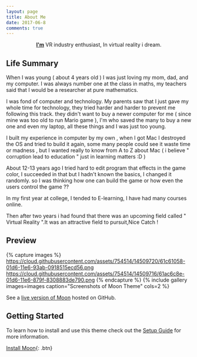 ```yaml
---
layout: page
title: About Me
date: 2017-06-8
comments: true
---
```

    
<center><a href="http://www.khalidsoliman.me"><b>I'm</b></a> VR industry enthusiast, In virtual reality i dream.</center>

## Life Summary

When I was young ( about 4 years old ) I was just loving my mom, dad, and my computer. I was always number one at the class in maths, my teachers said that I would be a researcher at pure mathematics.

I was fond of computer and technology. My parents saw that I just gave my whole time for technology, they tried harder and harder to prevent me following this track. they didn't want to buy a newer computer for me ( since mine was too old to run Mario game ), I'm who saved the many to buy a new one and even my laptop, all these things and I was just too young. 

I built my experience in computer by my own , when I got Mac I destroyed the OS and tried to build it again, some many people could see it waste time or madness , but I wanted really to know from A to Z about Mac ( i believe " corruption lead to education " just in learning matters :D ) 

About 12-13 years ago I tried hard to edit program that effects in the game color, I succeeded in that but I hadn't known the basics, I changed it randomly. so I was thinking how one can build the game or how even the users control the game ?? 

In my first year at college, I tended to E-learning, I have had many courses online.

Then after two years i had found that there was an upcoming field called " Virtual Reality ".It was an attractive field to pursuit,Nice Catch ! 

## Preview

{% capture images %}
    https://cloud.githubusercontent.com/assets/754514/14509720/61c61058-01d6-11e6-93ab-0918515ecd56.png
    https://cloud.githubusercontent.com/assets/754514/14509716/61ac6c8e-01d6-11e6-879f-8308883de790.png
{% endcapture %}
{% include gallery images=images caption="Screenshots of Moon Theme" cols=2 %}

See a [live version of Moon](http://taylantatli.github.io/Moon) hosted on GitHub.

## Getting Started

To learn how to install and use this theme check out the [Setup Guide](http://taylantatli.me/Moon/moon-theme/) for more information.
      
[Install Moon](https://github.com/TaylanTatli/Moon){: .btn}
